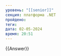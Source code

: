 ```yaml
---
уровень: "[[senior]]"
секция: платформа .NET
пройдено: 
теги: 
дата: 02-05-2024
время: 20:51
---
```



{{Answer}}